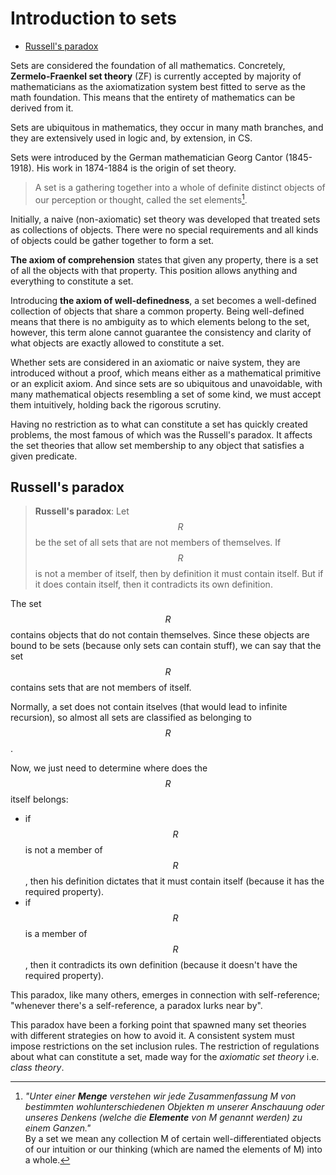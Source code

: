 # Introduction to sets

<!-- TOC -->

- [Russell's paradox](#russells-paradox)

<!-- /TOC -->

Sets are considered the foundation of all mathematics. Concretely, **Zermelo-Fraenkel set theory** (ZF) is currently accepted by majority of mathematicians as the axiomatization system best fitted to serve as the math foundation. This means that the entirety of mathematics can be derived from it.

Sets are ubiquitous in mathematics, they occur in many math branches, and they are extensively used in logic and, by extension, in CS.

Sets were introduced by the German mathematician Georg Cantor (1845-1918). His work in 1874-1884 is the origin of set theory.

> A set is a gathering together into a whole of definite distinct objects of our perception or thought, called the set elements[^1].

Initially, a naive (non-axiomatic) set theory was developed that treated sets as collections of objects. There were no special requirements and all kinds of objects could be gather together to form a set.

**The axiom of comprehension** states that given any property, there is a set of all the objects with that property. This position allows anything and everything to constitute a set.

Introducing **the axiom of well-definedness**, a set becomes a well-defined collection of objects that share a common property. Being well-defined means that there is no ambiguity as to which elements belong to the set, however, this term alone cannot guarantee the consistency and clarity of what objects are exactly allowed to constitute a set.

Whether sets are considered in an axiomatic or naive system, they are introduced without a proof, which means either as a mathematical primitive or an explicit axiom. And since sets are so ubiquitous and unavoidable, with many mathematical objects resembling a set of some kind, we must accept them intuitively, holding back the rigorous scrutiny.

Having no restriction as to what can constitute a set has quickly created problems, the most famous of which was the Russell's paradox. It affects the set theories that allow set membership to any object that satisfies a given predicate.


## Russell's paradox

> **Russell's paradox**: Let $$R$$ be the set of all sets that are not members of themselves. If $$R$$ is not a member of itself, then by definition it must contain itself. But if it does contain itself, then it contradicts its own definition.

The set $$R$$ contains objects that do not contain themselves. Since these objects are bound to be sets (because only sets can contain stuff), we can say that the set $$R$$ contains sets that are not members of itself.

Normally, a set does not contain itselves (that would lead to infinite recursion), so almost all sets are classified as belonging to $$R$$.

Now, we just need to determine where does the $$R$$ itself belongs:
- if $$R$$ is not a member of $$R$$, then his definition dictates that it must contain itself (because it has the required property).
- if $$R$$ is a member of $$R$$, then it contradicts its own definition (because it doesn't have the required property).

This paradox, like many others, emerges in connection with self-reference; "whenever there's a self-reference, a paradox lurks near by".

This paradox have been a forking point that spawned many set theories with different strategies on how to avoid it. A consistent system must impose restrictions on the set inclusion rules. The restriction of regulations about what can constitute a set, made way for the *axiomatic set theory* i.e. *class theory*.


[^1]: _"Unter einer **Menge** verstehen wir jede Zusammenfassung *M* von bestimmten wohlunterschiedenen Objekten *m* unserer Anschauung oder unseres Denkens (welche die **Elemente** von *M* genannt werden) zu einem Ganzen."_   
By a set we mean any collection M of certain well-differentiated objects of our intuition or our thinking (which are named the elements of M) into a whole.
